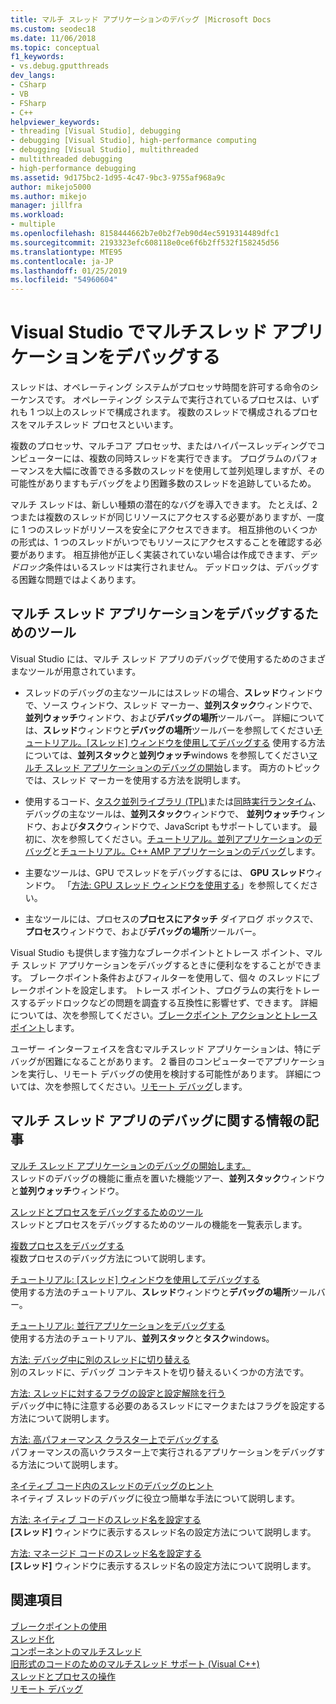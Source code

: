 ```yaml
---
title: マルチ スレッド アプリケーションのデバッグ |Microsoft Docs
ms.custom: seodec18
ms.date: 11/06/2018
ms.topic: conceptual
f1_keywords:
- vs.debug.gputthreads
dev_langs:
- CSharp
- VB
- FSharp
- C++
helpviewer_keywords:
- threading [Visual Studio], debugging
- debugging [Visual Studio], high-performance computing
- debugging [Visual Studio], multithreaded
- multithreaded debugging
- high-performance debugging
ms.assetid: 9d175bc2-1d95-4c47-9bc3-9755af968a9c
author: mikejo5000
ms.author: mikejo
manager: jillfra
ms.workload:
- multiple
ms.openlocfilehash: 8158444662b7e0b2f7eb90d4ec5919314489dfc1
ms.sourcegitcommit: 2193323efc608118e0ce6f6b2ff532f158245d56
ms.translationtype: MTE95
ms.contentlocale: ja-JP
ms.lasthandoff: 01/25/2019
ms.locfileid: "54960604"
---
```

# <a name="debug-multithreaded-applications-in-visual-studio"></a>Visual Studio でマルチスレッド アプリケーションをデバッグする
スレッドは、オペレーティング システムがプロセッサ時間を許可する命令のシーケンスです。 オペレーティング システムで実行されているプロセスは、いずれも 1 つ以上のスレッドで構成されます。 複数のスレッドで構成されるプロセスをマルチスレッド プロセスといいます。  
  
複数のプロセッサ、マルチコア プロセッサ、またはハイパースレッディングでコンピューターには、複数の同時スレッドを実行できます。 プログラムのパフォーマンスを大幅に改善できる多数のスレッドを使用して並列処理しますが、その可能性がありますもデバッグをより困難多数のスレッドを追跡しているため。  
  
マルチ スレッドは、新しい種類の潜在的なバグを導入できます。 たとえば、2 つまたは複数のスレッドが同じリソースにアクセスする必要がありますが、一度に 1 つのスレッドがリソースを安全にアクセスできます。 相互排他のいくつかの形式は、1 つのスレッドがいつでもリソースにアクセスすることを確認する必要があります。 相互排他が正しく実装されていない場合は作成できます、*デッドロック*条件はいるスレッドは実行されません。 デッドロックは、デバッグする困難な問題ではよくあります。

## <a name="tools-for-debugging-multithreaded-apps"></a>マルチ スレッド アプリケーションをデバッグするためのツール

Visual Studio には、マルチ スレッド アプリのデバッグで使用するためのさまざまなツールが用意されています。

- スレッドのデバッグの主なツールにはスレッドの場合、**スレッド**ウィンドウで、ソース ウィンドウ、スレッド マーカー、**並列スタック**ウィンドウで、**並列ウォッチ**ウィンドウ、および**デバッグの場所**ツールバー。 詳細については、**スレッド**ウィンドウと**デバッグの場所**ツールバーを参照してください[チュートリアル。[スレッド] ウィンドウを使用してデバッグする](../debugger/how-to-use-the-threads-window.md) 使用する方法については、**並列スタック**と**並列ウォッチ**windows を参照してください[マルチ スレッド アプリケーションのデバッグの開始](../debugger/get-started-debugging-multithreaded-apps.md)します。 両方のトピックでは、スレッド マーカーを使用する方法を説明します。
  
- 使用するコード、[タスク並列ライブラリ (TPL)](/dotnet/standard/parallel-programming/task-parallel-library-tpl)または[同時実行ランタイム](/cpp/parallel/concrt/concurrency-runtime/)、デバッグの主なツールは、**並列スタック**ウィンドウで、 **並列ウォッチ**ウィンドウ、および**タスク**ウィンドウで、JavaScript もサポートしています。 最初に、次を参照してください。[チュートリアル。並列アプリケーションのデバッグ](../debugger/walkthrough-debugging-a-parallel-application.md)と[チュートリアル。C++ AMP アプリケーションのデバッグ](/cpp/parallel/amp/walkthrough-debugging-a-cpp-amp-application)します。 

- 主要なツールは、GPU でスレッドをデバッグするには、 **GPU スレッド**ウィンドウ。 「[方法: GPU スレッド ウィンドウを使用する](../debugger/how-to-use-the-gpu-threads-window.md)」を参照してください。  

- 主なツールには、プロセスの**プロセスにアタッチ** ダイアログ ボックスで、**プロセス**ウィンドウで、および**デバッグの場所**ツールバー。  
  
Visual Studio も提供します強力なブレークポイントとトレース ポイント、マルチ スレッド アプリケーションをデバッグするときに便利なをすることができます。 ブレークポイント条件およびフィルターを使用して、個々 のスレッドにブレークポイントを設定します。 トレース ポイント、プログラムの実行をトレースするデッドロックなどの問題を調査する互換性に影響せず、できます。 詳細については、次を参照してください。[ブレークポイント アクションとトレース ポイント](../debugger/using-breakpoints.md#BKMK_Print_to_the_Output_window_with_tracepoints)します。

ユーザー インターフェイスを含むマルチスレッド アプリケーションは、特にデバッグが困難になることがあります。 2 番目のコンピューターでアプリケーションを実行し、リモート デバッグの使用を検討する可能性があります。 詳細については、次を参照してください。[リモート デバッグ](../debugger/remote-debugging.md)します。  
  
## <a name="articles-about-debugging-multithreaded-apps"></a>マルチ スレッド アプリのデバッグに関する情報の記事

 [マルチ スレッド アプリケーションのデバッグの開始します。](../debugger/get-started-debugging-multithreaded-apps.md)   
 スレッドのデバッグの機能に重点を置いた機能ツアー、**並列スタック**ウィンドウと**並列ウォッチ**ウィンドウ。

 [スレッドとプロセスをデバッグするためのツール](../debugger/debug-threads-and-processes.md)  
 スレッドとプロセスをデバッグするためのツールの機能を一覧表示します。  
  
 [複数プロセスをデバッグする](../debugger/debug-multiple-processes.md)  
 複数プロセスのデバッグ方法について説明します。

 [チュートリアル: [スレッド] ウィンドウを使用してデバッグする](../debugger/how-to-use-the-threads-window.md)  
 使用する方法のチュートリアル、**スレッド**ウィンドウと**デバッグの場所**ツールバー。 

 [チュートリアル: 並行アプリケーションをデバッグする](../debugger/walkthrough-debugging-a-parallel-application.md)  
 使用する方法のチュートリアル、**並列スタック**と**タスク**windows。  
  
 [方法: デバッグ中に別のスレッドに切り替える](../debugger/how-to-switch-to-another-thread-while-debugging.md)  
 別のスレッドに、デバッグ コンテキストを切り替えるいくつかの方法です。  
  
 [方法: スレッドに対するフラグの設定と設定解除を行う](../debugger/how-to-flag-and-unflag-threads.md)  
 デバッグ中に特に注意する必要のあるスレッドにマークまたはフラグを設定する方法について説明します。    
  
 [方法: 高パフォーマンス クラスター上でデバッグする](../debugger/how-to-debug-on-a-high-performance-cluster.md)  
 パフォーマンスの高いクラスター上で実行されるアプリケーションをデバッグする方法について説明します。  

 [ネイティブ コード内のスレッドのデバッグのヒント](../debugger/tips-for-debugging-threads-in-native-code.md)  
 ネイティブ スレッドのデバッグに役立つ簡単な手法について説明します。 

 [方法: ネイティブ コードのスレッド名を設定する](../debugger/how-to-set-a-thread-name-in-native-code.md)  
 **[スレッド]** ウィンドウに表示するスレッド名の設定方法について説明します。  
  
 [方法: マネージド コードのスレッド名を設定する](../debugger/how-to-set-a-thread-name-in-managed-code.md)  
 **[スレッド]** ウィンドウに表示するスレッド名の設定方法について説明します。 
  
## <a name="see-also"></a>関連項目  

[ブレークポイントの使用](../debugger/using-breakpoints.md)  
[スレッド化](/dotnet/standard/threading/index)  
[コンポーネントのマルチスレッド](https://msdn.microsoft.com/Library/2fc31e68-fb71-4544-b654-0ce720478779)  
[旧形式のコードのためのマルチスレッド サポート (Visual C++)](/cpp/parallel/multithreading-support-for-older-code-visual-cpp)  
 [スレッドとプロセスの操作](../debugger/debug-threads-and-processes.md)   
 [リモート デバッグ](../debugger/remote-debugging.md)